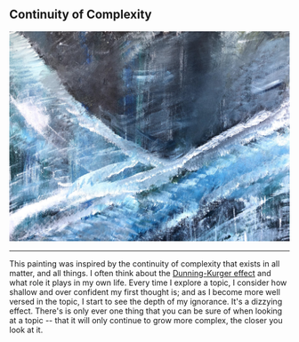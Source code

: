 ## Continuity of Complexity

![Continuity of Complexity](continuity.jpg)

---

This painting was inspired by the continuity of complexity that exists in all matter, and all things. I often think about the [Dunning-Kurger effect](https://en.wikipedia.org/wiki/Dunning%E2%80%93Kruger_effect) and what role it plays in my own life. Every time I explore a topic, I consider how shallow and over confident my first thought is; and as I become more well versed in the topic, I start to see the depth of my ignorance. It's a dizzying effect. There's is only ever one thing that you can be sure of when looking at a topic -- that it will only continue to grow more complex, the closer you look at it.
